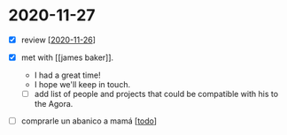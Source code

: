 # 2020-11-27

- [x] review [[2020-11-26]]
- [x] met with [[james baker]].
  - I had a great time!
  - I hope we'll keep in touch.
  - [ ] add list of people and projects that could be compatible with his to the Agora.
- [ ] comprarle un abanico a mamá [[todo]]


[//begin]: # "Autogenerated link references for markdown compatibility"
[2020-11-26]: 2020-11-26 "2020-11-26"
[james-baker]: ../james-baker "James Baker"
[todo]: ../todo "Todo"
[//end]: # "Autogenerated link references"